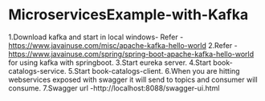 # MicroservicesExample-with-Kafka

1.Download kafka and start in local windows-
  Refer - https://www.javainuse.com/misc/apache-kafka-hello-world
2.Refer -https://www.javainuse.com/spring/spring-boot-apache-kafka-hello-world
  for using kafka with springboot.
3.Start eureka server.
4.Start book-catalogs-service.
5.Start book-catalogs-client. 
6.When you are hitting webservices exposed with swagger it will send to topics and consumer will consume.
7.Swagger url -http://localhost:8088/swagger-ui.html
